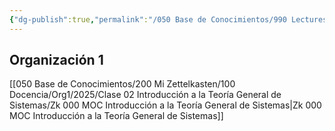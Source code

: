 ```yaml
---
{"dg-publish":true,"permalink":"/050 Base de Conocimientos/990 Lectures Zettel/Zk MOCs de Teoría General de Sistemas/","tags":["digitalGarden"]}
---
```


## Organización 1
[[050 Base de Conocimientos/200  Mi Zettelkasten/100 Docencia/Org1/2025/Clase 02 Introducción a la Teoría General de Sistemas/Zk 000 MOC Introducción a la Teoría General de Sistemas\|Zk 000 MOC Introducción a la Teoría General de Sistemas]]
